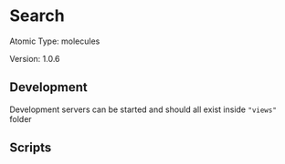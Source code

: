 # Search

Atomic Type: molecules

Version: 1.0.6

## Development

Development servers can be started and should all exist inside `"views"` folder

## Scripts
